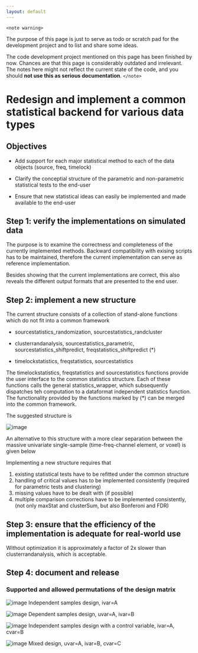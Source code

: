 ```yaml
---
layout: default
---
```


`<note warning>`

The purpose of this page is just to serve as todo or scratch pad for the development project and to list and share some ideas. 

The code development project mentioned on this page has been finished by now. Chances are that this page is considerably outdated and irrelevant. The notes here might not reflect the current state of the code, and you should **not use this as serious documentation**.
`</note>`

# Redesign and implement a common statistical backend for various data types

## Objectives

*  Add support for each major statistical method to each of the data objects (source, freq, timelock)

*  Clarify the conceptial structure of the parametric and non-parametric statistical tests to the end-user

*  Ensure that new statistical ideas can easily be implemented and made available to the end-user

## Step 1: verify the implementations on simulated data

The purpose is to examine the correctness and completeness of the currently implemented methods. Backward compatibility with exising scripts has to be maintained, therefore the current implementation can serve as reference implementation.

Besides showing that the current implementations are correct, this also reveals the different output formats that are presented to the end user.

## Step 2: implement a new structure

The current structure consists of a collection of stand-alone functions which do not fit into a common framework

*  sourcestatistics_randomization, sourcestatistics_randcluster

*  clusterrandanalysis, sourcestatistics_parametric, sourcestatistics_shiftpredict, freqstatistics_shiftpredict (*)

*  timelockstatistics, freqstatistics, sourcestatistics

The timelockstatistics, freqstatistics and sourcestatistics functions provide the user interface to the common statistics structure. Each of these functions calls the general statistics_wrapper, which subsequently dispatches teh computation to a dataformat independent statistics function. The functionality provided by the functions marked by (*) can be merged into the common framework. 

The suggested structure is 

![image](/media/development/statistics/statistics_structure.png)

An alternative to this structure with a more clear separation between the massive univariate single-sample (time-freq-channel element, or voxel) is given below

Implementing a new structure requires that 
 1.  existing statistical tests have to be refitted under the common structure
 2.  handling of critical values has to be implemented consistently (required for parametric tests and clustering)
 3.  missing values have to be dealt with (if possible)
 4.  multiple comparison corrections have to be implemented consistently, (not only maxStat and clusterSum, but also Bonferoni and FDR)

## Step 3: ensure that the efficiency of the implementation is adequate for real-world use

Without optimization it is approximately a factor of 2x slower than clusterrandanalysis, which is acceptable. 

## Step 4: document and release

### Supported and allowed permutations of the design matrix

![image](/media/development/statistics/perm1.png)
Independent samples design, ivar=A

![image](/media/development/statistics/perm2.png)
Dependent samples design, uvar=A, ivar=B

![image](/media/development/statistics/perm3.png)
Independent samples design with a control variable, ivar=A, cvar=B

![image](/media/development/statistics/perm4.png)
Mixed design, uvar=A, ivar=B, cvar=C



